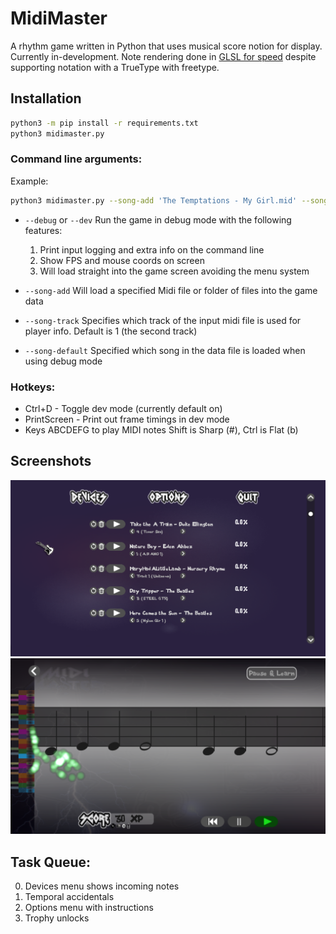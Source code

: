 # MidiMaster

A rhythm game written in Python that uses musical score notion for display. Currently in-development. Note rendering done in [GLSL for speed](https://www.shadertoy.com/view/7sGcR1) despite supporting notation with a TrueType with freetype.

## Installation
```bash
python3 -m pip install -r requirements.txt
python3 midimaster.py
```

### Command line arguments:
Example: 
```bash
python3 midimaster.py --song-add 'The Temptations - My Girl.mid' --song-track 1 --song-default last --debug
```
* `--debug` or `--dev` Run the game in debug mode with the following features:
    1. Print input logging and extra info on the command line
    2. Show FPS and mouse coords on screen
    3. Will load straight into the game screen avoiding the menu system

* `--song-add` Will load a specified Midi file or folder of files into the game data
* `--song-track` Specifies which track of the input midi file is used for player info. Default is 1 (the second track)
* `--song-default` Specified which song in the data file is loaded when using debug mode

### Hotkeys:
* Ctrl+D - Toggle dev mode (currently default on)
* PrintScreen - Print out frame timings in dev mode
* Keys ABCDEFG to play MIDI notes Shift is Sharp (#), Ctrl is Flat (b)

## Screenshots
![MidiMaster menu screenshot](https://github.com/macBdog/midimaster/blob/main/tex/screenshot_menu.png?raw=true)
![MidiMaster game screenshot](https://github.com/macBdog/midimaster/blob/main/tex/screenshot_game.png?raw=true)

## Task Queue:
0. Devices menu shows incoming notes
1. Temporal accidentals
2. Options menu with instructions
3. Trophy unlocks

